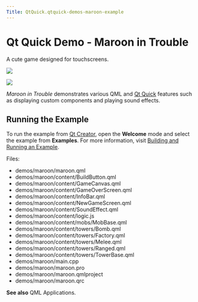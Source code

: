 ```yaml
---
Title: QtQuick.qtquick-demos-maroon-example
---
```

        
Qt Quick Demo - Maroon in Trouble
=================================

<span class="subtitle"></span>
<span id="details"></span>
A cute game designed for touchscreens.

![](https://developer.ubuntu.com/static/devportal_uploaded/4194d589-6d5c-477d-9484-4016737f89c5-api/apps/qml/sdk-14.10/qtquick-demos-maroon-example/images/qtquick-demo-maroon-med-1.png)

![](https://developer.ubuntu.com/static/devportal_uploaded/d6ee7aa4-46d9-4be8-a593-f079fb35f7b1-api/apps/qml/sdk-14.10/qtquick-demos-maroon-example/images/qtquick-demo-maroon-med-2.png)

*Maroon in Trouble* demonstrates various QML and [Qt Quick](../QtQuick.qtquick-index.md) features such as displaying custom components and playing sound effects.

<span id="running-the-example"></span>
Running the Example
-------------------

To run the example from [Qt Creator](../../../../scopes/cpp/sdk-14.10/U1db.Index.md), open the **Welcome** mode and select the example from **Examples**. For more information, visit [Building and Running an Example](http://qt-project.org/doc/qtcreator/creator-build-example-application.html).

Files:

-   demos/maroon/maroon.qml
-   demos/maroon/content/BuildButton.qml
-   demos/maroon/content/GameCanvas.qml
-   demos/maroon/content/GameOverScreen.qml
-   demos/maroon/content/InfoBar.qml
-   demos/maroon/content/NewGameScreen.qml
-   demos/maroon/content/SoundEffect.qml
-   demos/maroon/content/logic.js
-   demos/maroon/content/mobs/MobBase.qml
-   demos/maroon/content/towers/Bomb.qml
-   demos/maroon/content/towers/Factory.qml
-   demos/maroon/content/towers/Melee.qml
-   demos/maroon/content/towers/Ranged.qml
-   demos/maroon/content/towers/TowerBase.qml
-   demos/maroon/main.cpp
-   demos/maroon/maroon.pro
-   demos/maroon/maroon.qmlproject
-   demos/maroon/maroon.qrc

**See also** QML Applications.

